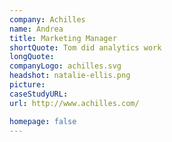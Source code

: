 ```yaml
---
company: Achilles
name: Andrea
title: Marketing Manager
shortQuote: Tom did analytics work
longQuote:
companyLogo: achilles.svg
headshot: natalie-ellis.png
picture:
caseStudyURL:
url: http://www.achilles.com/

homepage: false
---
```

<!-- {% for client in site.clients %}
    <img src="assets/img/{{ site.client.image-path }}" alt="{{ client.title }}">
{% endfor %} -->